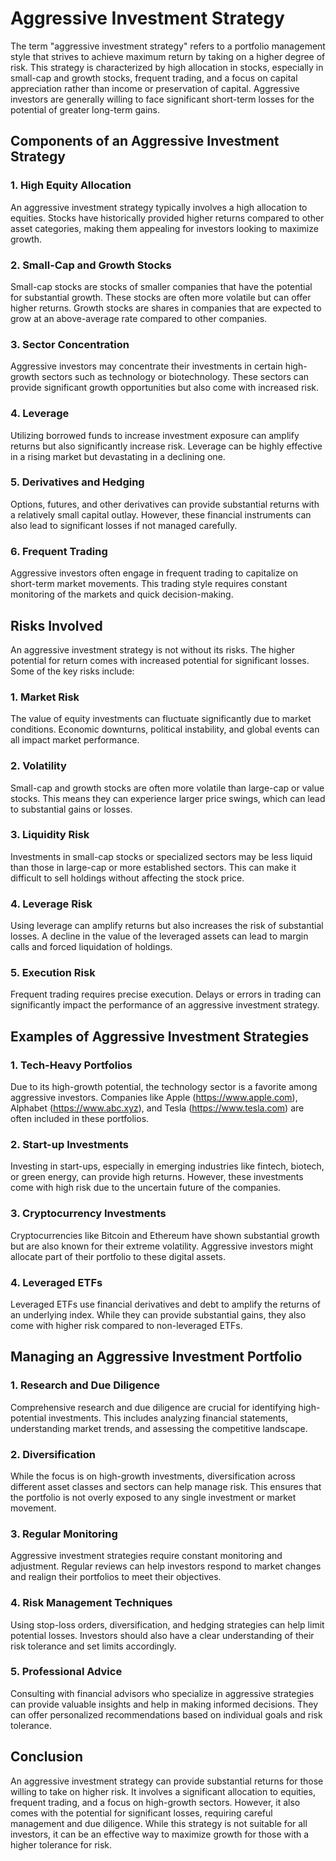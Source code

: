 # Aggressive Investment Strategy

The term "aggressive investment strategy" refers to a portfolio management style that strives to achieve maximum return by taking on a higher degree of risk. This strategy is characterized by high allocation in stocks, especially in small-cap and growth stocks, frequent trading, and a focus on capital appreciation rather than income or preservation of capital. Aggressive investors are generally willing to face significant short-term losses for the potential of greater long-term gains.

## Components of an Aggressive Investment Strategy

### 1. **High Equity Allocation**
   An aggressive investment strategy typically involves a high allocation to equities. Stocks have historically provided higher returns compared to other asset categories, making them appealing for investors looking to maximize growth.

### 2. **Small-Cap and Growth Stocks**
   Small-cap stocks are stocks of smaller companies that have the potential for substantial growth. These stocks are often more volatile but can offer higher returns. Growth stocks are shares in companies that are expected to grow at an above-average rate compared to other companies.

### 3. **Sector Concentration**
   Aggressive investors may concentrate their investments in certain high-growth sectors such as technology or biotechnology. These sectors can provide significant growth opportunities but also come with increased risk.

### 4. **Leverage**
   Utilizing borrowed funds to increase investment exposure can amplify returns but also significantly increase risk. Leverage can be highly effective in a rising market but devastating in a declining one.

### 5. **Derivatives and Hedging**
   Options, futures, and other derivatives can provide substantial returns with a relatively small capital outlay. However, these financial instruments can also lead to significant losses if not managed carefully.

### 6. **Frequent Trading**
   Aggressive investors often engage in frequent trading to capitalize on short-term market movements. This trading style requires constant monitoring of the markets and quick decision-making.

## Risks Involved

An aggressive investment strategy is not without its risks. The higher potential for return comes with increased potential for significant losses. Some of the key risks include:

### 1. **Market Risk**
   The value of equity investments can fluctuate significantly due to market conditions. Economic downturns, political instability, and global events can all impact market performance.

### 2. **Volatility**
   Small-cap and growth stocks are often more volatile than large-cap or value stocks. This means they can experience larger price swings, which can lead to substantial gains or losses.

### 3. **Liquidity Risk**
   Investments in small-cap stocks or specialized sectors may be less liquid than those in large-cap or more established sectors. This can make it difficult to sell holdings without affecting the stock price.

### 4. **Leverage Risk**
   Using leverage can amplify returns but also increases the risk of substantial losses. A decline in the value of the leveraged assets can lead to margin calls and forced liquidation of holdings.

### 5. **Execution Risk**
   Frequent trading requires precise execution. Delays or errors in trading can significantly impact the performance of an aggressive investment strategy.

## Examples of Aggressive Investment Strategies

### 1. **Tech-Heavy Portfolios**
   Due to its high-growth potential, the technology sector is a favorite among aggressive investors. Companies like Apple (https://www.apple.com), Alphabet (https://www.abc.xyz), and Tesla (https://www.tesla.com) are often included in these portfolios.

### 2. **Start-up Investments**
   Investing in start-ups, especially in emerging industries like fintech, biotech, or green energy, can provide high returns. However, these investments come with high risk due to the uncertain future of the companies.

### 3. **Cryptocurrency Investments**
   Cryptocurrencies like Bitcoin and Ethereum have shown substantial growth but are also known for their extreme volatility. Aggressive investors might allocate part of their portfolio to these digital assets.

### 4. **Leveraged ETFs**
   Leveraged ETFs use financial derivatives and debt to amplify the returns of an underlying index. While they can provide substantial gains, they also come with higher risk compared to non-leveraged ETFs.

## Managing an Aggressive Investment Portfolio

### 1. **Research and Due Diligence**
   Comprehensive research and due diligence are crucial for identifying high-potential investments. This includes analyzing financial statements, understanding market trends, and assessing the competitive landscape.

### 2. **Diversification**
   While the focus is on high-growth investments, diversification across different asset classes and sectors can help manage risk. This ensures that the portfolio is not overly exposed to any single investment or market movement.

### 3. **Regular Monitoring**
   Aggressive investment strategies require constant monitoring and adjustment. Regular reviews can help investors respond to market changes and realign their portfolios to meet their objectives.

### 4. **Risk Management Techniques**
   Using stop-loss orders, diversification, and hedging strategies can help limit potential losses. Investors should also have a clear understanding of their risk tolerance and set limits accordingly.

### 5. **Professional Advice**
   Consulting with financial advisors who specialize in aggressive strategies can provide valuable insights and help in making informed decisions. They can offer personalized recommendations based on individual goals and risk tolerance.

## Conclusion

An aggressive investment strategy can provide substantial returns for those willing to take on higher risk. It involves a significant allocation to equities, frequent trading, and a focus on high-growth sectors. However, it also comes with the potential for significant losses, requiring careful management and due diligence. While this strategy is not suitable for all investors, it can be an effective way to maximize growth for those with a higher tolerance for risk.